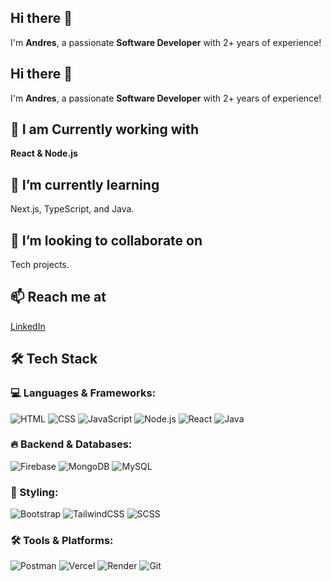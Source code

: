 ## Hi there 👋
I'm **Andres**, a passionate **Software Developer** with 2+ years of experience!  
## Hi there 👋  
I'm **Andres**, a passionate **Software Developer** with 2+ years of experience!  

## 🔭 I am Currently working with  
**React & Node.js**  

## 🌱 I’m currently learning  
Next.js, TypeScript, and Java.  

## 👯 I’m looking to collaborate on  
Tech projects.  

## 📫 Reach me at  
[LinkedIn](https://www.linkedin.com/in/andres-castaneda-32630530b/)  


## 🛠 Tech Stack

### 💻 Languages & Frameworks:
![HTML](https://img.shields.io/badge/HTML5-E34F26?style=for-the-badge&logo=html5&logoColor=white)
![CSS](https://img.shields.io/badge/CSS3-1572B6?style=for-the-badge&logo=css3&logoColor=white)
![JavaScript](https://img.shields.io/badge/JavaScript-F7DF1E?style=for-the-badge&logo=javascript&logoColor=black)
![Node.js](https://img.shields.io/badge/Node.js-339933?style=for-the-badge&logo=nodedotjs&logoColor=white)
![React](https://img.shields.io/badge/React-20232A?style=for-the-badge&logo=react&logoColor=61DAFB)
![Java](https://img.shields.io/badge/Java-007396?style=for-the-badge&logo=java&logoColor=white)

### 🔥 Backend & Databases:
![Firebase](https://img.shields.io/badge/Firebase-FFCA28?style=for-the-badge&logo=firebase&logoColor=black)
![MongoDB](https://img.shields.io/badge/MongoDB-47A248?style=for-the-badge&logo=mongodb&logoColor=white)
![MySQL](https://img.shields.io/badge/MySQL-4479A1?style=for-the-badge&logo=mysql&logoColor=white)

### 🎨 Styling:
![Bootstrap](https://img.shields.io/badge/Bootstrap-7952B3?style=for-the-badge&logo=bootstrap&logoColor=white)
![TailwindCSS](https://img.shields.io/badge/Tailwind_CSS-38B2AC?style=for-the-badge&logo=tailwind-css&logoColor=white)
![SCSS](https://img.shields.io/badge/SCSS-CC6699?style=for-the-badge&logo=sass&logoColor=white)

### 🛠 Tools & Platforms:
![Postman](https://img.shields.io/badge/Postman-FF6C37?style=for-the-badge&logo=postman&logoColor=white)
![Vercel](https://img.shields.io/badge/Vercel-000000?style=for-the-badge&logo=vercel&logoColor=white)
![Render](https://img.shields.io/badge/Render-46E3B7?style=for-the-badge&logo=render&logoColor=white)
![Git](https://img.shields.io/badge/Git-F05032?style=for-the-badge&logo=git&logoColor=white)

